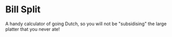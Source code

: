 # Bill Split

A handy calculator of going Dutch, so you will not be "subsidising" the large platter that you never ate!